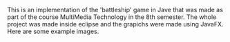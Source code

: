 This is an implementation of the 'battleship' game in Jave that was made as part of the course MultiMedia Technology in the 8th semester. The whole project was made inside eclipse and the grapichs were made using JavaFX. Here are some example images.
